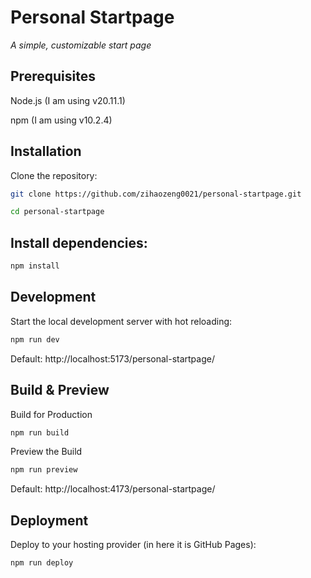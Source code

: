 # Personal Startpage

*A simple, customizable start page*

## Prerequisites

Node.js (I am using v20.11.1)

npm (I am using v10.2.4)

## Installation

Clone the repository:

```bash 
git clone https://github.com/zihaozeng0021/personal-startpage.git
```

```bash 
cd personal-startpage
```

## Install dependencies:

```bash 
npm install
```


## Development


Start the local development server with hot reloading:


```bash 
npm run dev
```

Default: http://localhost:5173/personal-startpage/


## Build & Preview

Build for Production

```bash
npm run build
```

Preview the Build

```bash
npm run preview
```

Default: http://localhost:4173/personal-startpage/


## Deployment

Deploy to your hosting provider (in here it is GitHub Pages):

```bash
npm run deploy
```
